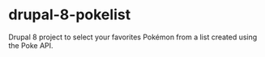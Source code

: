 # drupal-8-pokelist
Drupal 8 project to select your favorites Pokémon from a list created using the Poke API.
